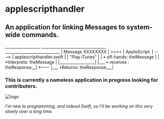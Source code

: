 # applescripthandler
## An application for linking Messages to system-wide commands.

 \_\_\_\_\_\_\_\_\_\_\_\_\_\_\_\_\_\_        \_\_\_\_\_\_\_\_\_\_\_\_\_\_\_\_\_\_\_\_\_\_\_\_\_\_\_\_\_\_\_\_\_        \_\_\_\_\_\_\_\_\_\_\_\_\_\_\_\_\_\_\_\_\_\_\_\_\_\_\_\_
| Message XXXXXXXX |  ><>< | AppleScript:                  | ----> | applescripthandler.swift   |
|   "Play iTunes"  |       |     • off-hands: theMessage   |       |    •Interprets: theMessage |
|\_\_\_\_\_\_\_\_\_\_\_\_\_\_\_\_\_\_|       |\_\_\_  • receives : theResponse\_\_| <---  |\_\_\_ •Returns: theResponse\_\_\_|
                           


### This is currently a nameless application in progress looking for contributers.


![logo](applescripthandler/Slice.png)

*I'm new to programming, and indeed Swift, so I'll be working on this very slowly over a long time.*



